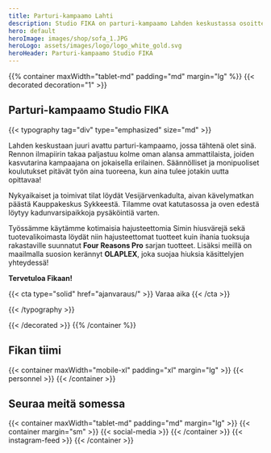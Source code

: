 ```yaml
---
title: Parturi-kampaamo Lahti
description: Studio FIKA on parturi-kampaamo Lahden keskustassa osoitteessa Vesijärvenkatu 34, 15140 Lahti. Varaa parturi tai kampaaja, nettiajanvaraus 24/7.
hero: default
heroImage: images/shop/sofa_1.JPG
heroLogo: assets/images/logo/logo_white_gold.svg
heroHeader: Parturi-kampaamo Studio FIKA
---
```


<section>

{{% container maxWidth="tablet-md" padding="md" margin="lg" %}}
{{< decorated decoration="1" >}}

# Parturi-kampaamo Studio FIKA

{{< typography tag="div" type="emphasized" size="md" >}}

Lahden keskustaan juuri avattu parturi-kampaamo, jossa tähtenä olet sinä. Rennon
ilmapiirin takaa paljastuu kolme oman alansa ammattilaista, joiden kasvutarina
kampaajana on jokaisella erilainen. Säännölliset ja monipuoliset koulutukset
pitävät työn aina tuoreena, kun aina tulee jotakin uutta opittavaa!

Nykyaikaiset ja toimivat tilat löydät Vesijärvenkadulta, aivan kävelymatkan
päästä Kauppakeskus Sykkeestä. Tilamme ovat katutasossa ja oven edestä löytyy
kadunvarsipaikkoja pysäköintiä varten.

Työssämme käytämme kotimaisia hajusteettomia Simin hiusvärejä sekä
tuotevalikoimasta löydät niin hajusteettomat tuotteet kuin ihania tuoksuja
rakastaville suunnatut **Four Reasons Pro** sarjan tuotteet. Lisäksi meillä on
maailmalla suosion kerännyt **OLAPLEX**, joka suojaa hiuksia käsittelyjen
yhteydessä!

**Tervetuloa Fikaan!**

{{< cta type="solid" href="ajanvaraus/" >}}
Varaa aika
{{< /cta >}}

{{< /typography >}}


{{< /decorated >}}
{{% /container %}}

</section>

<section>

## Fikan tiimi

{{< container maxWidth="mobile-xl" padding="xl" margin="lg" >}}
{{< personnel >}}
{{< /container >}}

</section>

<section>

## Seuraa meitä somessa

{{< container maxWidth="tablet-md" padding="md" margin="lg" >}}
{{< container margin="sm" >}}
{{< social-media >}}
{{< /container >}}
{{< instagram-feed >}}
{{< /container >}}

</section>
